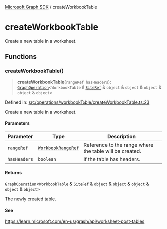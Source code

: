 [Microsoft Graph SDK](README.md) / createWorkbookTable

# createWorkbookTable

Create a new table in a worksheet.

## Functions

### createWorkbookTable()

> **createWorkbookTable**(`rangeRef`, `hasHeaders`): [`GraphOperation`](GraphOperation.md#graphoperation)\<`WorkbookTable` & [`SiteRef`](SiteRef.md#siteref) & `object` & `object` & `object` & `object` & `object`\>

Defined in: [src/operations/workbookTable/createWorkbookTable.ts:23](https://github.com/Future-Secure-AI/microsoft-graph/blob/main/src/operations/workbookTable/createWorkbookTable.ts#L23)

Create a new table in a worksheet.

#### Parameters

| Parameter | Type | Description |
| ------ | ------ | ------ |
| `rangeRef` | [`WorkbookRangeRef`](WorkbookRangeRef.md#workbookrangeref) | Reference to the range where the table will be created. |
| `hasHeaders` | `boolean` | If the table has headers. |

#### Returns

[`GraphOperation`](GraphOperation.md#graphoperation)\<`WorkbookTable` & [`SiteRef`](SiteRef.md#siteref) & `object` & `object` & `object` & `object` & `object`\>

The newly created table.

#### See

https://learn.microsoft.com/en-us/graph/api/worksheet-post-tables
